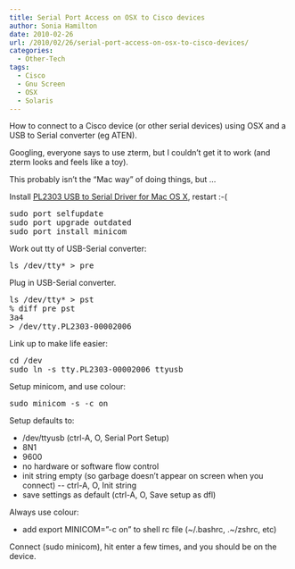 ```yaml
---
title: Serial Port Access on OSX to Cisco devices
author: Sonia Hamilton
date: 2010-02-26
url: /2010/02/26/serial-port-access-on-osx-to-cisco-devices/
categories:
  - Other-Tech
tags:
  - Cisco
  - Gnu Screen
  - OSX
  - Solaris
---
```

How to connect to a Cisco device (or other serial devices) using OSX and a USB to Serial converter (eg ATEN).

<!--more-->

Googling, everyone says to use zterm, but I couldn&#8217;t get it to work (and zterm looks and feels like a toy).

This probably isn&#8217;t the &#8220;Mac way&#8221; of doing things, but </whatever>&#8230;

Install [PL2303 USB to Serial Driver for Mac OS X][1], restart :-(

<pre>sudo port selfupdate
sudo port upgrade outdated
sudo port install minicom</pre>

Work out tty of USB-Serial converter:

<pre>ls /dev/tty* &gt; pre</pre>

Plug in USB-Serial converter.

<pre>ls /dev/tty* &gt; pst
% diff pre pst
3a4
&gt; /dev/tty.PL2303-00002006</pre>

Link up to make life easier:

<pre>cd /dev
sudo ln -s tty.PL2303-00002006 ttyusb</pre>

Setup minicom, and use colour:

<pre>sudo minicom -s -c on</pre>

Setup defaults to:

  * /dev/ttyusb (ctrl-A, O, Serial Port Setup)
  * 8N1
  * 9600
  * no hardware or software flow control
  * init string empty (so garbage doesn&#8217;t appear on screen when you connect) -- ctrl-A, O, Init string
  * save settings as default (ctrl-A, O, Save setup as dfl)

Always use colour:

  * add export MINICOM=&#8221;-c on&#8221; to shell rc file (~/.bashrc, .~/zshrc, etc)

Connect (sudo minicom), hit enter a few times, and you should be on the device.

 [1]: http://sourceforge.net/projects/osx-pl2303/
